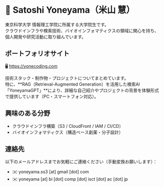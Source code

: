 # 🌲 Satoshi Yoneyama（米山 慧）

東京科学大学 情報理工学院に所属する大学院生です。  
クラウドインフラや検索技術、バイオインフォマティクスの領域に関心を持ち、個人開発や研究活動に取り組んでいます。

## ポートフォリオサイト

🖥️ https://yonecoding.com  

技術スタック・制作物・プロジェクトについてまとめています。  
特に、**RAG（Retrieval-Augmented Generation）を活用した検索AI「YoneyamaGPT」**により、詳細な自己紹介やプロジェクトの背景を体験形式で提供しています（PC・スマートフォン対応）。

## 興味のある分野

- クラウドインフラ構築（S3 / CloudFront / IAM / CI/CD）
- バイオインフォマティクス（構造ベース創薬・分子設計）

## 連絡先

以下のメールアドレスまでお気軽にご連絡ください（手動変換お願いします）：

- ✉️ yoneyama.ss3 [at] gmail [dot] com  
- ✉️ yoneyama [at] bi [dot] comp [dot] isct [dot] ac [dot] jp
